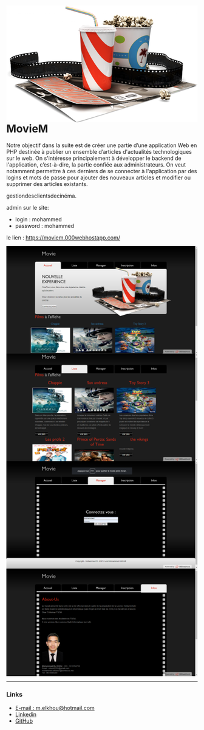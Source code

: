 <img src="public/images/banner-img.png" align="right" sizes="500" />

# MovieM
Notre objectif dans la suite est de créer une partie d’une application Web en PHP  destinée  à publier un ensemble d’articles d'actualités technologiques  sur le web. On s'intéresse principalement à développer le backend de l'application, c’est-à-dire, la partie confiée aux administrateurs. On veut notamment permettre à ces derniers de se connecter à l'application par des logins et mots de passe pour  ajouter des nouveaux articles et modifier ou supprimer des articles existants.

gestiondesclientsdecinéma.



admin sur le site:
* login : mohammed        
* password : mohammed     


le lien :
	https://moviem.000webhostapp.com/

<img src="Screens/1.png" align="center" />
<img src="Screens/2.png" align="center" />
<img src="Screens/3.png" align="center" />
<img src="Screens/4.png" align="center" />

***
### Links
- [E-mail : ](mailto:m.elkhou@hotmail.com) m.elkhou@hotmail.com
- [Linkedin](https://www.linkedin.com/in/m-elkhou/)
- [GitHub](https://github.com/m-elkhou)